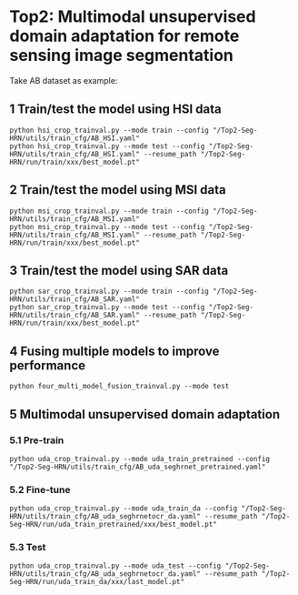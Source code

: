 # Top2: Multimodal unsupervised domain adaptation for remote sensing image segmentation

Take AB dataset as example:
## 1 Train/test the model using HSI data
```
python hsi_crop_trainval.py --mode train --config "/Top2-Seg-HRN/utils/train_cfg/AB_HSI.yaml"
python hsi_crop_trainval.py --mode test --config "/Top2-Seg-HRN/utils/train_cfg/AB_HSI.yaml" --resume_path "/Top2-Seg-HRN/run/train/xxx/best_model.pt"
```
## 2 Train/test the model using MSI data
```
python msi_crop_trainval.py --mode train --config "/Top2-Seg-HRN/utils/train_cfg/AB_MSI.yaml"
python msi_crop_trainval.py --mode test --config "/Top2-Seg-HRN/utils/train_cfg/AB_MSI.yaml" --resume_path "/Top2-Seg-HRN/run/train/xxx/best_model.pt"
```
## 3 Train/test the model using SAR data
```
python sar_crop_trainval.py --mode train --config "/Top2-Seg-HRN/utils/train_cfg/AB_SAR.yaml"
python sar_crop_trainval.py --mode test --config "/Top2-Seg-HRN/utils/train_cfg/AB_SAR.yaml" --resume_path "/Top2-Seg-HRN/run/train/xxx/best_model.pt"
```
## 4 Fusing multiple models to improve performance
```
python four_multi_model_fusion_trainval.py --mode test
```

## 5 Multimodal unsupervised domain adaptation
### 5.1 Pre-train
```
python uda_crop_trainval.py --mode uda_train_pretrained --config "/Top2-Seg-HRN/utils/train_cfg/AB_uda_seghrnet_pretrained.yaml"
```
### 5.2 Fine-tune
```
python uda_crop_trainval.py --mode uda_train_da --config "/Top2-Seg-HRN/utils/train_cfg/AB_uda_seghrnetocr_da.yaml" --resume_path "/Top2-Seg-HRN/run/uda_train_pretrained/xxx/best_model.pt"
```
### 5.3 Test
```
python uda_crop_trainval.py --mode uda_test --config "/Top2-Seg-HRN/utils/train_cfg/AB_uda_seghrnetocr_da.yaml" --resume_path "/Top2-Seg-HRN/run/uda_train_da/xxx/last_model.pt"
```
